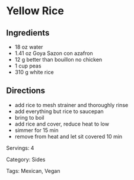 # Yellow Rice

## Ingredients

- 18 oz water
- 1.41 oz Goya Sazon con azafron
- 12 g better than bouillon no chicken
- 1 cup peas
- 310 g white rice

## Directions

- add rice to mesh strainer and thoroughly rinse
- add everything but rice to saucepan
- bring to boil
- add rice and cover, reduce heat to low
- simmer for 15 min
- remove from heat and let sit covered 10 min

Servings: 4

Category: Sides

Tags: Mexican, Vegan

